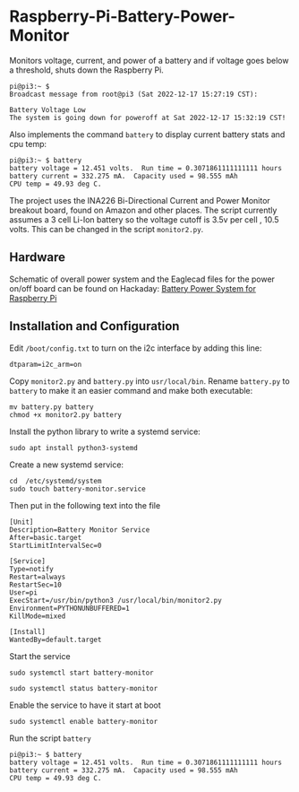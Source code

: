 # Raspberry-Pi-Battery-Power-Monitor

Monitors voltage, current, and power of a battery and if voltage goes below a threshold, shuts down the Raspberry Pi.

```shell
pi@pi3:~ $ 
Broadcast message from root@pi3 (Sat 2022-12-17 15:27:19 CST):

Battery Voltage Low
The system is going down for poweroff at Sat 2022-12-17 15:32:19 CST!
```

Also implements the command `battery` to display current battery stats and cpu temp:

```shell
pi@pi3:~ $ battery
battery voltage = 12.451 volts.  Run time = 0.3071861111111111 hours
battery current = 332.275 mA.  Capacity used = 98.555 mAh
CPU temp = 49.93 deg C.
```

The project uses the INA226 Bi-Directional Current and Power Monitor breakout board, found on Amazon and other places.  The script currently assumes a 3 cell Li-Ion battery so the voltage cutoff is 3.5v per cell , 10.5 volts.  This can be changed in the script `monitor2.py`.

## Hardware 
Schematic of overall power system and the Eaglecad files for the power on/off board can be found on Hackaday: [Battery Power System for Raspberry Pi](https://hackaday.io/project/188675/gallery#86913b8ea2ba7e0248ed677a163f5909)

## Installation and Configuration

Edit `/boot/config.txt` to turn on the i2c interface by adding this line:

```shell
dtparam=i2c_arm=on
```





Copy `monitor2.py` and `battery.py` into `usr/local/bin`.  Rename `battery.py` to `battery` to make it an easier command and make both executable:

```shell
mv battery.py battery
chmod +x monitor2.py battery
```

Install the python library to write a systemd service:

```shell
sudo apt install python3-systemd
```

Create a new systemd service:

```shell
cd  /etc/systemd/system
sudo touch battery-monitor.service
```

Then put in the following text into the file

```shell
[Unit]
Description=Battery Monitor Service
After=basic.target
StartLimitIntervalSec=0

[Service]
Type=notify
Restart=always
RestartSec=10
User=pi
ExecStart=/usr/bin/python3 /usr/local/bin/monitor2.py
Environment=PYTHONUNBUFFERED=1
KillMode=mixed

[Install]
WantedBy=default.target
```

Start the service

```shell
sudo systemctl start battery-monitor
```

```shell
sudo systemctl status battery-monitor
```

Enable the service to have it start at boot

```shell
sudo systemctl enable battery-monitor
```

Run the script `battery`

```shell
pi@pi3:~ $ battery
battery voltage = 12.451 volts.  Run time = 0.3071861111111111 hours
battery current = 332.275 mA.  Capacity used = 98.555 mAh
CPU temp = 49.93 deg C.
```


